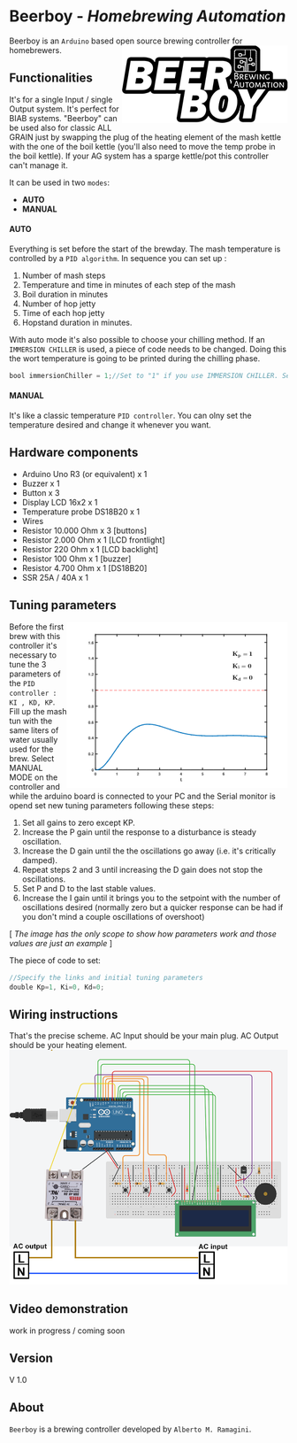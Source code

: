 # Beerboy - *Homebrewing Automation* 
Beerboy is an `Arduino` based open source brewing controller for homebrewers.
<img src= "https://github.com/albeerto-dev/Beerboy/blob/master/Logo_Beerboy_X.png" align="right" />


## Functionalities

It's for a single Input / single Output system.  It's perfect for 
BIAB systems. "Beerboy" can be used also for classic ALL GRAIN just by 
swapping the plug of the heating element of the mash kettle 
with the one of the boil kettle (you'll also need to move the
temp probe in the boil kettle). If your AG system has a sparge kettle/pot 
this controller can't manage it.

It can be used in two `modes`:
* __AUTO__
* __MANUAL__
#### AUTO
Everything is set before the start of the brewday. The mash temperature is controlled by 
a `PID algorithm`.
In sequence you can set up : 
1. Number of mash steps 
2. Temperature and time in minutes of each step of the mash 
3. Boil duration in minutes 
4. Number of hop jetty 
5. Time of each hop jetty 
6. Hopstand duration in minutes.

With auto mode it's also possible to choose your chilling method. If an `IMMERSION CHILLER` is used, a piece of code needs to be changed. Doing this the wort temperature is going to be printed during the chilling phase.
 ```javascript
 bool immersionChiller = 1;//Set to "1" if you use IMMERSION CHILLER. Set to "0" if others
 ```
#### MANUAL
It's like a classic temperature `PID controller`. You can olny set the 
temperature desired and change it whenever you want.
## Hardware components
* Arduino Uno R3 (or equivalent) x 1
* Buzzer x 1
* Button x 3
* Display LCD 16x2 x 1
* Temperature probe DS18B20 x 1
* Wires
* Resistor 10.000 Ohm x 3 [buttons]
* Resistor 2.000 Ohm x 1 [LCD frontlight]
* Resistor 220 Ohm x 1 [LCD backlight]
* Resistor 100 Ohm x 1 [buzzer]
* Resistor 4.700 Ohm x 1 [DS18B20]
* SSR 25A / 40A x 1
## Tuning parameters
<img src= "https://github.com/albeerto-dev/Beerboy/blob/master/PID_tuning.gif" align="right" />

Before the first brew with this controller it's necessary to tune the 3 parameters of the `PID controller : KI , KD, KP`.
Fill up the mash tun with the same liters of water usually used for the brew. Select MANUAL MODE on the controller and while the arduino board is connected to your PC and the Serial monitor is opend set new tuning parameters following these steps:
 1. Set all gains to zero except KP.
 2. Increase the P gain until the response to a disturbance is steady oscillation.
 3. Increase the D gain until the the oscillations go away (i.e. it's critically damped).
 4. Repeat steps 2 and 3 until increasing the D gain does not stop the oscillations.
 5. Set P and D to the last stable values.
 6. Increase the I gain until it brings you to the setpoint with the number of oscillations desired (normally zero but a quicker response can be had if you don't mind a couple oscillations of overshoot)
 
 [ *The image has the only scope to show how parameters work and those values are just an example* ]
 
 The piece of code to set:
 ```javascript
 //Specify the links and initial tuning parameters
double Kp=1, Ki=0, Kd=0;
 ```
## Wiring instructions
That's the precise scheme. AC Input should be your main plug. AC Output should be your heating element.
![Image of wiring](https://github.com/albeerto-dev/Beerboy/blob/master/Beerboy_Scheme.png)
## Video demonstration
work in progress / coming soon
## Version
V 1.0
## About
`Beerboy` is a brewing controller developed by `Alberto M. Ramagini`.
